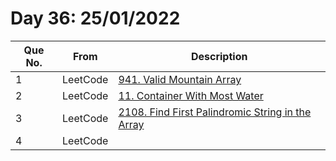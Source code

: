 # Day 36: 25/01/2022

| Que No. | From | Description |
| --- | --- | --- |
| 1 | LeetCode | [941. Valid Mountain Array](https://leetcode.com/problems/valid-mountain-array/) |
| 2 | LeetCode | [11. Container With Most Water](https://leetcode.com/problems/container-with-most-water/) |
| 3 | LeetCode | [2108. Find First Palindromic String in the Array](https://leetcode.com/problems/find-first-palindromic-string-in-the-array/) |
| 4 | LeetCode | []() |
